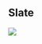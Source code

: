## Slate
<a target="_blank" href="https://github.com/NDNey/layouts">
	<img src="https://res.cloudinary.com/dile8hu1p/image/upload/v1645058552/websites/search_z9sa4k.png"  >
</a>